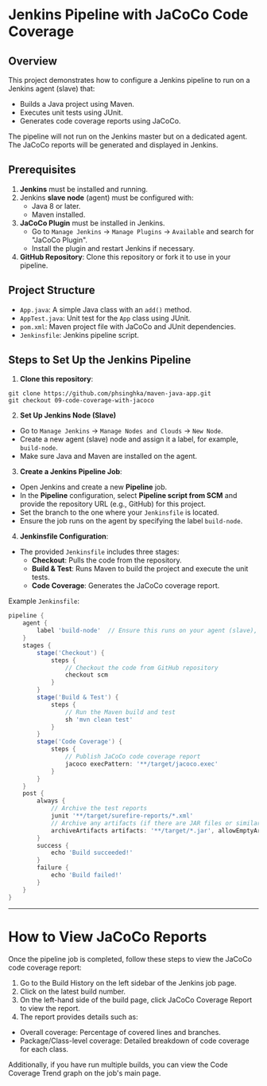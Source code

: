 # Jenkins Pipeline with JaCoCo Code Coverage

## Overview
This project demonstrates how to configure a Jenkins pipeline to run on a Jenkins agent (slave) that:
- Builds a Java project using Maven.
- Executes unit tests using JUnit.
- Generates code coverage reports using JaCoCo.

The pipeline will not run on the Jenkins master but on a dedicated agent. The JaCoCo reports will be generated and displayed in Jenkins.

## Prerequisites

1. **Jenkins** must be installed and running.
2. Jenkins **slave node** (agent) must be configured with:
   - Java 8 or later.
   - Maven installed.
3. **JaCoCo Plugin** must be installed in Jenkins.
   - Go to `Manage Jenkins` → `Manage Plugins` → `Available` and search for "JaCoCo Plugin".
   - Install the plugin and restart Jenkins if necessary.
4. **GitHub Repository**: Clone this repository or fork it to use in your pipeline.

## Project Structure

- `App.java`: A simple Java class with an `add()` method.
- `AppTest.java`: Unit test for the `App` class using JUnit.
- `pom.xml`: Maven project file with JaCoCo and JUnit dependencies.
- `Jenkinsfile`: Jenkins pipeline script.

## Steps to Set Up the Jenkins Pipeline

1. **Clone this repository**:
```
git clone https://github.com/phsinghka/maven-java-app.git
git checkout 09-code-coverage-with-jacoco
```

2. **Set Up Jenkins Node (Slave)**
- Go to `Manage Jenkins` → `Manage Nodes and Clouds` → `New Node`.
- Create a new agent (slave) node and assign it a label, for example, `build-node`.
- Make sure Java and Maven are installed on the agent.

3. **Create a Jenkins Pipeline Job**:
- Open Jenkins and create a new **Pipeline** job.
- In the **Pipeline** configuration, select **Pipeline script from SCM** and provide the repository URL (e.g., GitHub) for this project.
- Set the branch to the one where your `Jenkinsfile` is located.
- Ensure the job runs on the agent by specifying the label `build-node`.

4. **Jenkinsfile Configuration**:
- The provided `Jenkinsfile` includes three stages:
  - **Checkout**: Pulls the code from the repository.
  - **Build & Test**: Runs Maven to build the project and execute the unit tests.
  - **Code Coverage**: Generates the JaCoCo coverage report.

Example `Jenkinsfile`:
```groovy
pipeline {
    agent {
        label 'build-node'  // Ensure this runs on your agent (slave), not on the master
    }
    stages {
        stage('Checkout') {
            steps {
                // Checkout the code from GitHub repository
                checkout scm
            }
        }
        stage('Build & Test') {
            steps {
                // Run the Maven build and test
                sh 'mvn clean test'
            }
        }
        stage('Code Coverage') {
            steps {
                // Publish JaCoCo code coverage report
                jacoco execPattern: '**/target/jacoco.exec'
            }
        }
    }
    post {
        always {
            // Archive the test reports
            junit '**/target/surefire-reports/*.xml'
            // Archive any artifacts (if there are JAR files or similar)
            archiveArtifacts artifacts: '**/target/*.jar', allowEmptyArchive: true
        }
        success {
            echo 'Build succeeded!'
        }
        failure {
            echo 'Build failed!'
        }
    }
}
```

---
# How to View JaCoCo Reports

Once the pipeline job is completed, follow these steps to view the JaCoCo code coverage report:

1. Go to the Build History on the left sidebar of the Jenkins job page.
2. Click on the latest build number.
3. On the left-hand side of the build page, click JaCoCo Coverage Report to view the report.
4. The report provides details such as:
- Overall coverage: Percentage of covered lines and branches.
- Package/Class-level coverage: Detailed breakdown of code coverage for each class.

Additionally, if you have run multiple builds, you can view the Code Coverage Trend graph on the job's main page.